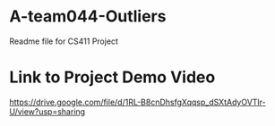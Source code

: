 # A-team044-Outliers
 
 Readme file for CS411 Project

# Link to Project Demo Video

https://drive.google.com/file/d/1RL-B8cnDhsfgXqqsp_dSXtAdyOVTlr-U/view?usp=sharing
